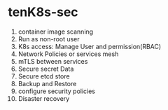 # tenK8s-sec

1) container image scanning
2) Run as non-root user
3) K8s access: Manage User and permission(RBAC)
4) Network Policies or services mesh
5) mTLS between services
6) Secure secret Data
7) Secure etcd store
8) Backup and Restore
9) configure security policies
10) Disaster recovery
